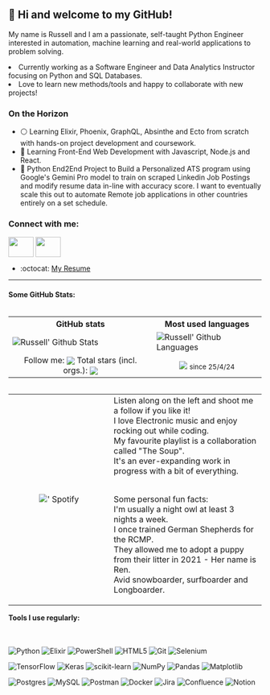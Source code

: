## 👋 Hi and welcome to my GitHub!

<p>My name is Russell and I am a passionate, self-taught Python Engineer interested in automation, machine learning and real-world applications to problem solving.</p>
<li>Currently working as a Software Engineer and Data Analytics Instructor focusing on Python and SQL Databases. </li>
<li>Love to learn new methods/tools and happy to collaborate with new projects!</li>

### On the Horizon

- :white_circle: Learning Elixir, Phoenix, GraphQL, Absinthe and Ecto from scratch with hands-on project development and coursework.
- :seedling: Learning Front-End Web Development with Javascript, Node.js and React.
- :wrench: Python End2End Project to Build a Personalized ATS program using Google's Gemini Pro model to train on scraped Linkedin Job Postings and modify resume data in-line with accuracy score. I want to eventually scale this out to automate Remote job applications in other countries entirely on a set schedule. 

### Connect with me:

<a href="https://www.linkedin.com/in/yearwoodrussell/" target="blank"><img align="center" src="https://www.svgrepo.com/show/54425/linkedin.svg" alt="" height="40" width="50" /></a>
<a href="mailto:yearwoodrussel@gmail.com" target="blank"><img align="center" src="https://www.svgrepo.com/show/223047/gmail.svg" alt="" height="40" width="50" /></a> 
- :octocat: [My Resume](https://drive.google.com/file/d/1htfNHkunck-f1dg_hEkD_A5oPJ1SY7R7/view?usp=sharing)
---

#### Some GitHub Stats:
<table align="left" width=200>
<tr>
  <th>GitHub stats</th>
  <th>Most used languages</th>
</tr>
<tr>
 <td>
  <picture>
   <source media="(prefers-color-scheme: dark)" srcset="https://awesome-github-stats.azurewebsites.net/user-stats/ryearwood?cardType=octocat&theme=dark&preferLogin=false">
   <img align="center" src="https://awesome-github-stats.azurewebsites.net/user-stats/ryearwood?cardType=octocat&theme=default&preferLogin=false" alt="Russell' Github Stats"/>
  </picture>
 </td>
 <td>
   
  <picture>
   <source media="(prefers-color-scheme: dark)" srcset="https://github-readme-stats-russ-projects-462044d3.vercel.app/api/top-langs/?username=ryearwood&layout=compact&show_icons=True&theme=dark">
   <img align="center" src="https://github-readme-stats-russ-projects-462044d3.vercel.app/api/top-langs/?username=ryearwood&layout=compact&show_icons=True&theme=default" alt="Russell' Github Languages"/>
  </picture>
 </td>
</tr>
<tr>
 <td align="center">
  Follow me: <img align="center" src="https://img.shields.io/github/followers/ryearwood?label=Follow&style=social" />
  Total stars (incl. orgs.): <img align="center" src="https://img.shields.io/github/stars/ryearwood?affiliations=OWNER%2CCOLLABORATOR&style=social" />
 </td>
 <td align="center">
  <img align="center" src="https://komarev.com/ghpvc/?username=ryearwood"/> <sub>since 25/4/24
 </td>
</tr>
</table> 

<table align="left">
<tr>
 <td align="center" width="40%">
  <picture>
   <source media="(prefers-color-scheme: dark)" srcset="https://spotify-github-profile.vercel.app/api/view?uid=528daf1jnerjq5omcrpzkz9gh&cover_image=true&theme=default&show_offline=false&background_color=121212&interchange=false&bar_color_cover=true">
   <img align="center" src="https://spotify-github-profile.vercel.app/api/view uid=528daf1jnerjq5omcrpzkz9gh&cover_image=true&theme=default&show_offline=false&background_color='ffffff'&interchange=false&bar_color_cover=true" alt="' Spotify"/>
  </div>
 </td>
 <td>
 Listen along on the left and shoot me a follow if you like it!<br>
 I love Electronic music and enjoy rocking out while coding. <br>
 My favourite playlist is a collaboration called "The Soup".<br>
 It's an ever-expanding work in progress with a bit of everything. <br>
 <br>
  
 Some personal fun facts:<br>
 I'm usually a night owl at least 3 nights a week. <br>
 I once trained German Shepherds for the RCMP. <br>
 They allowed me to adopt a puppy from their litter in 2021 - Her name is Ren. <br>
 Avid snowboarder, surfboarder and Longboarder.<br>
 
 </td>
</tr>
</table> <br>
<br><br><br><br><br><br><br><br>
<br><br><br><br><br><br><br><br>
<br><br><br><br><br><br><br><br>
<br><br><br><br><br><br><br><br>

---

#### Tools I use regularly:
<br>
  
![Python](https://img.shields.io/badge/python-3670A0?style=for-the-badge&logo=python&logoColor=ffdd54)
![Elixir](https://img.shields.io/badge/elixir-%234B275F.svg?style=for-the-badge&logo=elixir&logoColor=white)
![PowerShell](https://img.shields.io/badge/PowerShell-%235391FE.svg?style=for-the-badge&logo=powershell&logoColor=white)
![HTML5](https://img.shields.io/badge/html5-%23E34F26.svg?style=for-the-badge&logo=html5&logoColor=white)
![Git](https://img.shields.io/badge/git-%23F05033.svg?style=for-the-badge&logo=git&logoColor=white)
![Selenium](https://img.shields.io/badge/-selenium-%43B02A?style=for-the-badge&logo=selenium&logoColor=white)

![TensorFlow](https://img.shields.io/badge/TensorFlow-%23FF6F00.svg?style=for-the-badge&logo=TensorFlow&logoColor=white)
![Keras](https://img.shields.io/badge/Keras-%23D00000.svg?style=for-the-badge&logo=Keras&logoColor=white)
![scikit-learn](https://img.shields.io/badge/scikit--learn-%23F7931E.svg?style=for-the-badge&logo=scikit-learn&logoColor=white)
![NumPy](https://img.shields.io/badge/numpy-%23013243.svg?style=for-the-badge&logo=numpy&logoColor=white)
![Pandas](https://img.shields.io/badge/pandas-%23150458.svg?style=for-the-badge&logo=pandas&logoColor=white)
![Matplotlib](https://img.shields.io/badge/Matplotlib-%23ffffff.svg?style=for-the-badge&logo=Matplotlib&logoColor=black)

![Postgres](https://img.shields.io/badge/postgres-%23316192.svg?style=for-the-badge&logo=postgresql&logoColor=white)
![MySQL](https://img.shields.io/badge/mysql-%2300f.svg?style=for-the-badge&logo=mysql&logoColor=white)
![Postman](https://img.shields.io/badge/Postman-FF6C37?style=for-the-badge&logo=postman&logoColor=white)
![Docker](https://img.shields.io/badge/docker-%230db7ed.svg?style=for-the-badge&logo=docker&logoColor=white)
![Jira](https://img.shields.io/badge/jira-%230A0FFF.svg?style=for-the-badge&logo=jira&logoColor=white)
![Confluence](https://img.shields.io/badge/confluence-%23172BF4.svg?style=for-the-badge&logo=confluence&logoColor=white)
![Notion](https://img.shields.io/badge/Notion-%23000000.svg?style=for-the-badge&logo=notion&logoColor=white)


